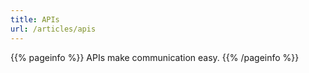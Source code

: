 ```yaml
---
title: APIs
url: /articles/apis
---
```


{{% pageinfo %}}
APIs make communication easy.
{{% /pageinfo %}}
